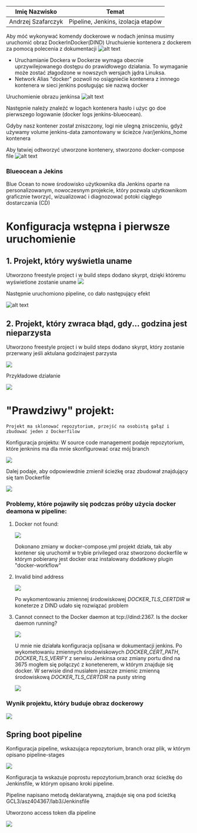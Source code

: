 |    Imię Nazwisko   |                Temat               |
|:------------------:|:----------------------------------:|
| Andrzej Szafarczyk | Pipeline, Jenkins, izolacja etapów |

Aby móć wykonywać komendy dockerowe w nodach jeninsa musimy uruchomić obraz DockerInDocker(DIND)
Uruchuienie kontenera z dockerem za pomocą polecenia z dokumentacji
![alt text](./img/run-jenkins-docker.png)

* Uruchamianie Dockera w Dockerze wymaga obecnie uprzywilejowanego dostępu do prawidłowego       działania. To wymaganie może zostać złagodzone w nowszych wersjach jądra Linuksa.
*  Network Alias "docker" pozwoli no osiągniećie kontenera z innnego kontenera w sieci jenkins posługując sie nazwą docker

Uruchomienie obrazu jenkinsa
![alt text](./img/run-jenkins-docker.png)

Następnie należy znaleźć w logach kontenera hasło i użyc go doe pierwszego logowanie (docker logs jenkins-blueocean).

Gdyby nasz kontener został zniszczony, logi nie ulegną znisczeniu, gdyż używamy volume jenkins-data zamontowany w ścieżce /var/jenkins_home kontenera

Aby łatwiej odtworzyć utworzone kontenery, stworzono docker-compose file
![alt text](./img/dockercompose_jenkins_dindpng.png)


### Blueocean a Jekins
Blue Ocean to nowe środowisko użytkownika dla Jenkins oparte na personalizowanym, nowoczesnym projekcie, który pozwala użytkownikom graficznie tworzyć, wizualizować i diagnozować potoki ciągłego dostarczania (CD)


# Konfiguracja wstępna i pierwsze uruchomienie
    
## 1. **Projekt, który wyświetla uname**

Utworzono freestyle project i w build steps dodano skyrpt, dzięki któremu wyświetlone zostanie uname
![](img/20221227172913.png)  

Następnie uruchomiono pipeline, co dało następujący efekt

![alt text](./img/uname_jenkins.png)

## 2. **Projekt, który zwraca błąd, gdy... godzina jest nieparzysta**

Utworzono freestyle project i w build steps dodano skyrpt, który zostanie przerwany jeśli aktulana godzinajest parzysta

![](img/20221227174608.png)  

Przykładowe działanie

![](img/20221227174729.png)  

# **"Prawdziwy" projekt:**
    Projekt ma sklonować repozytorium, przejść na osobistą gałąź i zbudować jeden z Dockerfilow

Konfiguracja projektu:
W source code management podaje repozytorium, które jenknins ma dla mnie skonfigurować oraz mój branch

![](img/20221228101238.png)  
<!-- ![](img/20221227183106.png)   -->


<!-- Dalej podaje,aby po zrobieniu pulla zmienił branch na "asz404367" i przeszedł do odpowiedniej ścieżki

![](img/20221227183038.png)   -->

Dalej podaje, aby odpowiewdnie zmienił ścieżkę oraz zbudował znajdujący się tam Dockerfile

![](img/20221228101312.png)  
<!-- ![](img/20221227183402.png)   -->


### **Problemy, które pojawiły się podczas próby użycia docker deamona w pipeline:**

1. Docker not found:

    ![](img/20221227182855.png)  

    Dokonano zmiany w docker-compose.yml projekt działa, tak aby kontener się uruchomił w trybie privileged oraz stworzono dockerfile w którym pobierany jest docker oraz instalowany dodatkowy plugin "docker-workflow"

3. Invalid bind address
    
    ![](img/20221228094750.png)  

    Po wykomentowaniu zmiennej środowiskowej *DOCKER_TLS_CERTDIR* w koneterze z DIND udało się rozwiązać problem

4. Cannot connect to the Docker daemon at tcp://dind:2367. Is the docker daemon running?

    ![](img/20221228101527.png)  
    
    U mnie nie działała konfiguracja op[isana w dokumentacji jenkins. Po wykometowaniu zmiennych środowiskowych *DOCKER_CERT_PATH*, *DOCKER_TLS_VERIFY* z serwisu Jenkinsa oraz zmiany portu dind na 3675 mogłem się połączyć z konetenerem, w którym znajduje się docker. W serwisie dind musiałem jeszcze zmienic zmienną środowiskową *DOCKER_TLS_CERTDIR* na pusty string 

    ![](img/20221228165705.png)  


### **Wynik projektu, który buduje obraz dockerowy**

![](img/20221228170601.png)  


## **Spring boot pipeline**

Konfiguracja pipeline, wskazująca repozytorium, branch oraz plik, w którym opisano pipeline-stages

![](img/20221228212311.png)  

Konfiguracja ta wskazuje poprostu repozytorium,branch oraz ścieżkę do Jenkinsfile, w którym opisano kroki pipeline. 

Pipeline napisano metodą deklaratywną, znajduje się ona pod ścieżką GCL3/asz404367/lab3/Jenkinsfile

Utworzono access token dla pipeline

![](img/20221228233518.png)  